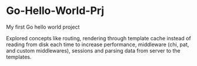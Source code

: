 # Go-Hello-World-Prj

My first Go hello world project

Explored concepts like routing, rendering through template cache instead of reading from disk each time to increase performance, middleware (chi, pat, and custom middlewares), sessions and parsing data from server to the templates.
